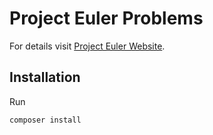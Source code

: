 # Project Euler Problems

For details visit [Project Euler Website](https://projecteuler.net/).

## Installation

Run
```shell
composer install
```

